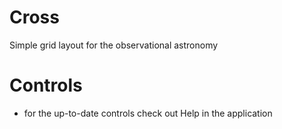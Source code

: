 # Cross
Simple grid layout for the observational astronomy

# Controls
- for the up-to-date controls check out Help in the application
